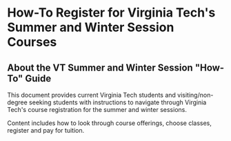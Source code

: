 # How-To Register for Virginia Tech's Summer and Winter Session Courses

## About the VT Summer and Winter Session "How-To" Guide

This document provides current Virginia Tech students and
visiting/non-degree seeking students with instructions to navigate
through Virginia Tech's course registration for the summer and winter
sessions.

Content includes how to look through course offerings, choose classes,
register and pay for tuition.




